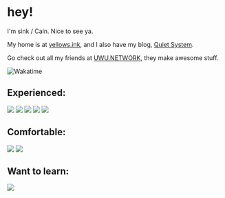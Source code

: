 # hey!
I'm sink / Cain. Nice to see ya.

My home is at [yellows.ink](//yellows.ink), and I also have my blog, [Quiet System](//uwu.network/~sink/blog).

Go check out all my friends at [UWU.NETWORK](//github.com/uwu), they make awesome stuff.

<!--![Metrics](https://metrics.lecoq.io/Yellowsink?template=classic&languages=1&stars=1&followup=1&people=1&activity=1&notable=1&achievements=1&languages.limit=8&languages.sections=most-used&languages.colors=github&languages.threshold=0%25&languages.indepth=false&languages.analysis.timeout=15&languages.categories=markup%2C%20programming&languages.recent.categories=markup%2C%20programming&languages.recent.load=300&languages.recent.days=14&stars.limit=4&followup.sections=repositories&followup.indepth=false&people.limit=24&people.size=28&people.types=followers%2C%20following&people.identicons=false&people.shuffle=false&activity.limit=5&activity.load=300&activity.days=14&activity.filter=all&activity.visibility=all&activity.timestamps=false&achievements.threshold=C&achievements.secrets=true&achievements.display=detailed&achievements.limit=0&notable.from=organization&notable.repositories=false&notable.indepth=false&config.timezone=Europe%2FLondon)-->

![Wakatime](https://wakatime.com/share/@78bcc80e-c76e-4ef7-bcae-5afcacaf2ced/7cf6f4ba-8cfd-4052-94ae-9ad7fdea749e.svg)

## Experienced:
<!-- Languages -->
<img src="https://skillicons.dev/icons?i=js,ts,cs,md,html,css,sass,regex" />
<!-- Frameworks -->
<img src="https://skillicons.dev/icons?i=solidjs,astro,dotnet,workers,deno" />
<!-- DBs -->
<img src="https://skillicons.dev/icons?i=workers,mysql" />
<!-- Web tooling -->
<img src="https://skillicons.dev/icons?i=vite,vscode,tailwind" />
<!-- Other -->
<img src="https://skillicons.dev/icons?i=github,linux,idea,vscode,git,githubactions" />

## Comfortable:
<!-- Languages -->
<img src="https://skillicons.dev/icons?i=rust,dart,bash,svg,latex" />
<!-- Other -->
<img src="https://skillicons.dev/icons?i=react,svelte,vue,alpinejs,postman,visualstudio" />

## Want to learn:
<img src="https://skillicons.dev/icons?i=haskell,kotlin,ktor,plan9,swift,zig,remix,docker" />
